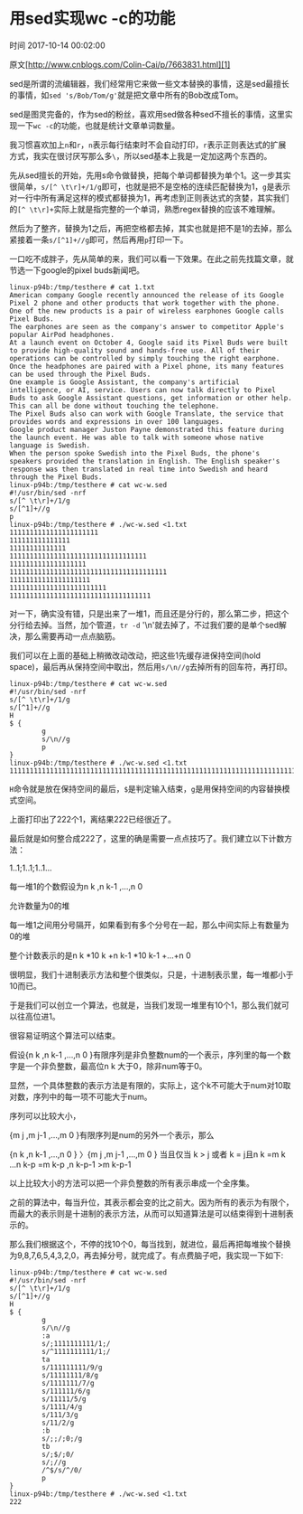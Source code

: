 # 用sed实现wc -c的功能

 时间 2017-10-14 00:02:00  

原文[http://www.cnblogs.com/Colin-Cai/p/7663831.html][1]


sed是所谓的流编辑器，我们经常用它来做一些文本替换的事情，这是sed最擅长的事情，如`sed 's/Bob/Tom/g'`就是把文章中所有的Bob改成Tom。

sed是图灵完备的，作为sed的粉丝，喜欢用sed做各种sed不擅长的事情，这里实现一下`wc -c`的功能，也就是统计文章单词数量。

我习惯喜欢加上`n`和`r`，`n`表示每行结束时不会自动打印，`r`表示正则表达式的扩展方式，我实在很讨厌写那么多`\`，所以sed基本上我是一定加这两个东西的。

先从sed擅长的开始，先用s命令做替换，把每个单词都替换为单个1。这一步其实很简单，`s/[^ \t\r]+/1/g`即可，也就是把不是空格的连续匹配替换为1，`g`是表示对一行中所有满足这样的模式都替换为1，再考虑到正则表达式的贪婪，其实我们的`[^ \t\r]+`实际上就是指完整的一个单词，熟悉regex替换的应该不难理解。

然后为了整齐，替换为1之后，再把空格都去掉，其实也就是把不是1的去掉，那么紧接着一条`s/[^1]+//g`即可，然后再用`p`打印一下。

一口吃不成胖子，先从简单的来，我们可以看一下效果。在此之前先找篇文章，就节选一下google的pixel buds新闻吧。

    linux-p94b:/tmp/testhere # cat 1.txt
    American company Google recently announced the release of its Google Pixel 2 phone and other products that work together with the phone.
    One of the new products is a pair of wireless earphones Google calls Pixel Buds.
    The earphones are seen as the company's answer to competitor Apple's popular AirPod headphones.
    At a launch event on October 4, Google said its Pixel Buds were built to provide high-quality sound and hands-free use. All of their operations can be controlled by simply touching the right earphone.
    Once the headphones are paired with a Pixel phone, its many features can be used through the Pixel Buds.
    One example is Google Assistant, the company's artificial intelligence, or AI, service. Users can now talk directly to Pixel Buds to ask Google Assistant questions, get information or other help. This can all be done without touching the telephone.
    The Pixel Buds also can work with Google Translate, the service that provides words and expressions in over 100 languages.
    Google product manager Juston Payne demonstrated this feature during the launch event. He was able to talk with someone whose native language is Swedish.
    When the person spoke Swedish into the Pixel Buds, the phone's speakers provided the translation in English. The English speaker's response was then translated in real time into Swedish and heard through the Pixel Buds.
    linux-p94b:/tmp/testhere # cat wc-w.sed
    #!/usr/bin/sed -nrf
    s/[^ \t\r]+/1/g
    s/[^1]+//g
    p
    linux-p94b:/tmp/testhere # ./wc-w.sed <1.txt
    1111111111111111111111
    111111111111111
    11111111111111
    1111111111111111111111111111111111
    1111111111111111111
    111111111111111111111111111111111111111
    11111111111111111111
    111111111111111111111111
    11111111111111111111111111111111111

对一下，确实没有错，只是出来了一堆1，而且还是分行的，那么第二步，把这个分行给去掉。当然，加个管道，`tr -d` '\n'就去掉了，不过我们要的是单个sed解决，那么需要再动一点点脑筋。

我们可以在上面的基础上稍微改动改动，把这些1先缓存进保持空间(hold space)，最后再从保持空间中取出，然后用`s/\n//g`去掉所有的回车符，再打印。

    linux-p94b:/tmp/testhere # cat wc-w.sed
    #!/usr/bin/sed -nrf
    s/[^ \t\r]+/1/g
    s/[^1]+//g
    H
    $ {
            g
            s/\n//g
            p
    }
    linux-p94b:/tmp/testhere # ./wc-w.sed <1.txt
    111111111111111111111111111111111111111111111111111111111111111111111111111111111111111111111111111111111111111111111111111111111111111111111111111111111111111111111111111111111111111111111111111111111111111111111111111111

`H`命令就是放在保持空间的最后，`$`是判定输入结束，`g`是用保持空间的内容替换模式空间。

上面打印出了222个1，离结果222已经很近了。

最后就是如何整合成222了，这里的确是需要一点点技巧了。我们建立以下计数方法：

1..1;1..1;1..1...

每一堆1的个数假设为n k ,n k-1 ,...,n 0

允许数量为0的堆

每一堆1之间用分号隔开，如果看到有多个分号在一起，那么中间实际上有数量为0的堆

整个计数表示的是n k *10 k +n k-1 *10 k-1 +...+n 0

很明显，我们十进制表示方法和整个很类似，只是，十进制表示里，每一堆都小于10而已。

于是我们可以创立一个算法，也就是，当我们发现一堆里有10个1，那么我们就可以往高位进1。

很容易证明这个算法可以结束。

假设{n k ,n k-1 ,...,n 0 }有限序列是非负整数num的一个表示，序列里的每一个数字是一个非负整数，最高位n k 大于0，除非num等于0。 

显然，一个具体整数的表示方法是有限的，实际上，这个k不可能大于num对10取对数，序列中的每一项不可能大于num。

序列可以比较大小，

{m j ,m j-1 ,...,m 0 }有限序列是num的另外一个表示，那么 

{n k ,n k-1 ,...,n 0 } 〉{m j ,m j-1 ,...,m 0 } 当且仅当 k > j 或者 k = j且n k =m k ...n k-p =m k-p ,n k-p-1 >m k-p-1

以上比较大小的方法可以把一个非负整数的所有表示串成一个全序集。

之前的算法中，每当升位，其表示都会变的比之前大。因为所有的表示为有限个，而最大的表示则是十进制的表示方法，从而可以知道算法是可以结束得到十进制表示的。

那么我们根据这个，不停的找10个0，每当找到，就进位，最后再把每堆挨个替换为9,8,7,6,5,4,3,2,0，再去掉分号，就完成了。有点费脑子吧，我实现一下如下:

    linux-p94b:/tmp/testhere # cat wc-w.sed
    #!/usr/bin/sed -nrf
    s/[^ \t\r]+/1/g
    s/[^1]+//g
    H
    $ {
            g
            s/\n//g
            :a
            s/;1111111111/1;/
            s/^1111111111/1;/
            ta
            s/111111111/9/g
            s/11111111/8/g
            s/1111111/7/g
            s/111111/6/g
            s/11111/5/g
            s/1111/4/g
            s/111/3/g
            s/11/2/g
            :b
            s/;;/;0;/g
            tb
            s/;$/;0/
            s/;//g
            /^$/s/^/0/
            p
    }
    linux-p94b:/tmp/testhere # ./wc-w.sed <1.txt
    222


[1]: http://www.cnblogs.com/Colin-Cai/p/7663831.html
